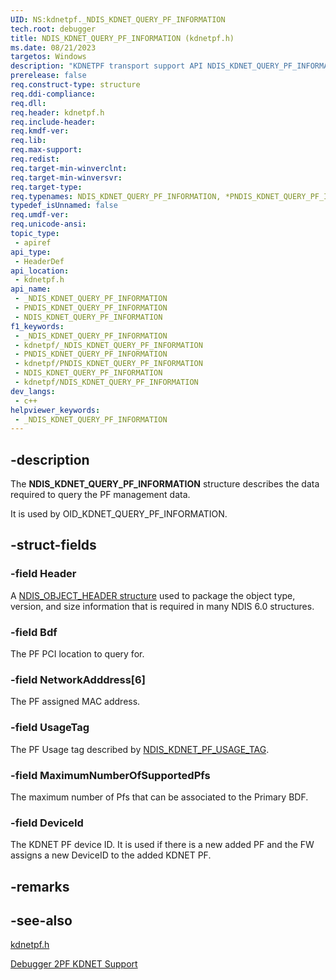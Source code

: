 ```yaml
---
UID: NS:kdnetpf._NDIS_KDNET_QUERY_PF_INFORMATION
tech.root: debugger
title: NDIS_KDNET_QUERY_PF_INFORMATION (kdnetpf.h)
ms.date: 08/21/2023
targetos: Windows
description: "KDNETPF transport support API NDIS_KDNET_QUERY_PF_INFORMATION structure describes the data required to query the PF management data." 
prerelease: false
req.construct-type: structure
req.ddi-compliance: 
req.dll: 
req.header: kdnetpf.h
req.include-header: 
req.kmdf-ver: 
req.lib: 
req.max-support: 
req.redist: 
req.target-min-winverclnt: 
req.target-min-winversvr: 
req.target-type: 
req.typenames: NDIS_KDNET_QUERY_PF_INFORMATION, *PNDIS_KDNET_QUERY_PF_INFORMATION
typedef_isUnnamed: false
req.umdf-ver: 
req.unicode-ansi: 
topic_type:
 - apiref
api_type:
 - HeaderDef
api_location:
 - kdnetpf.h
api_name:
 - _NDIS_KDNET_QUERY_PF_INFORMATION
 - PNDIS_KDNET_QUERY_PF_INFORMATION
 - NDIS_KDNET_QUERY_PF_INFORMATION
f1_keywords:
 - _NDIS_KDNET_QUERY_PF_INFORMATION
 - kdnetpf/_NDIS_KDNET_QUERY_PF_INFORMATION
 - PNDIS_KDNET_QUERY_PF_INFORMATION
 - kdnetpf/PNDIS_KDNET_QUERY_PF_INFORMATION
 - NDIS_KDNET_QUERY_PF_INFORMATION
 - kdnetpf/NDIS_KDNET_QUERY_PF_INFORMATION
dev_langs:
 - c++
helpviewer_keywords:
 - _NDIS_KDNET_QUERY_PF_INFORMATION
---
```


## -description

The **NDIS_KDNET_QUERY_PF_INFORMATION** structure describes the data required to query the PF management data.

It is used by OID_KDNET_QUERY_PF_INFORMATION.

## -struct-fields

### -field Header

A [NDIS_OBJECT_HEADER structure](/windows-hardware/drivers/ddi/objectheader/ns-objectheader-ndis_object_header) used to package the object type, version, and size information that is required in many NDIS 6.0 structures.

### -field Bdf

The PF PCI location to query for.

### -field NetworkAdddress[6]

The PF assigned MAC address.

### -field UsageTag

The PF Usage tag described by [NDIS_KDNET_PF_USAGE_TAG](ne-kdnetpf-ndis_kdnet_pf_usage_tag.md).

### -field MaximumNumberOfSupportedPfs

The maximum number of Pfs that can be associated to the Primary BDF.
  
### -field DeviceId

The KDNET PF device ID. It is used if there is a new added PF and the FW assigns a new DeviceID to the added KDNET PF.

## -remarks

## -see-also

[kdnetpf.h](index.md)

[Debugger 2PF KDNET Support](/windows-hardware/drivers/network/debugger-2pf-kdnet-support)
